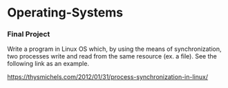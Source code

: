 # Operating-Systems

### Final Project
Write a program in Linux OS which, by using the means of synchronization, two processes write and read from the same resource (ex. a file). See the following link as an example.

https://thysmichels.com/2012/01/31/process-synchronization-in-linux/
